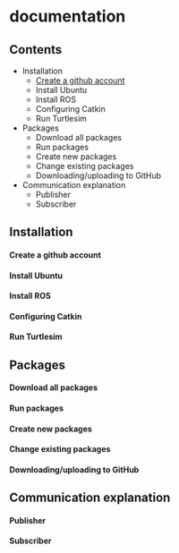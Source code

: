 # documentation
## Contents
- Installation
  - [Create a github account](#create-a-github-account)
  - Install Ubuntu
  - Install ROS
  - Configuring Catkin
  - Run Turtlesim
- Packages
  - Download all packages
  - Run packages
  - Create new packages
  - Change existing packages
  - Downloading/uploading to GitHub
- Communication explanation
  - Publisher
  - Subscriber

## Installation

#### Create a github account

#### Install Ubuntu

#### Install ROS

#### Configuring Catkin

#### Run Turtlesim

## Packages

#### Download all packages

#### Run packages

#### Create new packages

#### Change existing packages

#### Downloading/uploading to GitHub

## Communication explanation

#### Publisher

#### Subscriber








